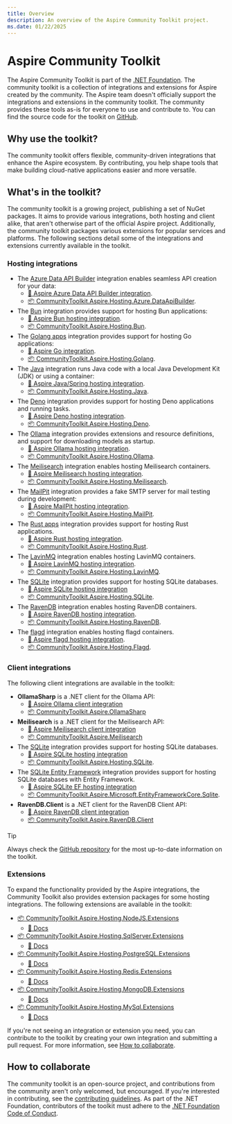```yaml
---
title: Overview
description: An overview of the Aspire Community Toolkit project.
ms.date: 01/22/2025
---
```


# Aspire Community Toolkit

The Aspire Community Toolkit is part of the [.NET Foundation](https://dotnetfoundation.org/projects/project-detail/.net-aspire-community-toolkit). The community toolkit is a collection of integrations and extensions for Aspire created by the community. The Aspire team doesn't officially support the integrations and extensions in the community toolkit. The community provides these tools as-is for everyone to use and contribute to. You can find the source code for the toolkit on [GitHub][github-repo].

## Why use the toolkit?

The community toolkit offers flexible, community-driven integrations that enhance the Aspire ecosystem. By contributing, you help shape tools that make building cloud-native applications easier and more versatile.

## What's in the toolkit?

The community toolkit is a growing project, publishing a set of NuGet packages. It aims to provide various integrations, both hosting and client alike, that aren't otherwise part of the official Aspire project. Additionally, the community toolkit packages various extensions for popular services and platforms. The following sections detail some of the integrations and extensions currently available in the toolkit.

### Hosting integrations

- The [Azure Data API Builder](/azure/data-api-builder/overview) integration enables seamless API creation for your data:
  - [📄 Aspire Azure Data API Builder integration](https://github.com/CommunityToolkit/Aspire/tree/main/src/CommunityToolkit.Aspire.Hosting.Azure.DataApiBuilder).
  - [📦 CommunityToolkit.Aspire.Hosting.Azure.DataApiBuilder](https://nuget.org/packages/CommunityToolkit.Aspire.Hosting.Azure.DataApiBuilder).
- The [Bun](https://bun.sh) integration provides support for hosting Bun applications:
  - [📄 Aspire Bun hosting integration](hosting-bun.md).
  - [📦 CommunityToolkit.Aspire.Hosting.Bun](https://nuget.org/packages/CommunityToolkit.Aspire.Hosting.Bun).
- The [Golang apps](https://go.dev/) integration provides support for hosting Go applications:
  - [📄 Aspire Go integration](hosting-golang.md).
  - [📦 CommunityToolkit.Aspire.Hosting.Golang](https://nuget.org/packages/CommunityToolkit.Aspire.Hosting.Golang).
- The [Java](https://www.java.com/) integration runs Java code with a local Java Development Kit (JDK) or using a container:
  - [📄 Aspire Java/Spring hosting integration](hosting-java.md).
  - [📦 CommunityToolkit.Aspire.Hosting.Java](https://nuget.org/packages/CommunityToolkit.Aspire.Hosting.Java).
- The [Deno](https://deno.com/) integration provides support for hosting Deno applications and running tasks.
  - [📄 Aspire Deno hosting integration](https://github.com/CommunityToolkit/Aspire/tree/main/src/CommunityToolkit.Aspire.Hosting.Deno).
  - [📦 CommunityToolkit.Aspire.Hosting.Deno](https://nuget.org/packages/CommunityToolkit.Aspire.Hosting.Deno).
- The [Ollama](https://ollama.com/) integration provides extensions and resource definitions, and support for downloading models as startup.
  - [📄 Aspire Ollama hosting integration](ollama.md#hosting-integration).
  - [📦 CommunityToolkit.Aspire.Hosting.Ollama](https://nuget.org/packages/CommunityToolkit.Aspire.Hosting.Ollama).
- The [Meilisearch](https://www.meilisearch.com) integration enables hosting Meilisearch containers.
  - [📄 Aspire Meilisearch hosting integration](hosting-meilisearch.md#hosting-integration).
  - [📦 CommunityToolkit.Aspire.Hosting.Meilisearch](https://nuget.org/packages/CommunityToolkit.Aspire.Hosting.Meilisearch).
- The [MailPit](https://mailpit.axllent.org/) integration provides a fake SMTP server for mail testing during development:
  - [📄 Aspire MailPit hosting integration](hosting-mailpit.md).
  - [📦 CommunityToolkit.Aspire.Hosting.MailPit](https://nuget.org/packages/CommunityToolkit.Aspire.Hosting.MailPit).
- The [Rust apps](https://www.rust-lang.org/) integration provides support for hosting Rust applications.
  - [📄 Aspire Rust hosting integration](hosting-rust.md#hosting-integration).
  - [📦 CommunityToolkit.Aspire.Hosting.Rust](https://nuget.org/packages/CommunityToolkit.Aspire.Hosting.Rust).
- The [LavinMQ](https://www.lavinmq.com) integration enables hosting LavinMQ containers.
  - [📄 Aspire LavinMQ hosting integration](hosting-lavinmq.md).
  - [📦 CommunityToolkit.Aspire.Hosting.LavinMQ](https://nuget.org/packages/CommunityToolkit.Aspire.Hosting.LavinMQ).
- The [SQLite](https://www.sqlite.org/index.html) integration provides support for hosting SQLite databases.
  - [📄 Aspire SQLite hosting integration](sqlite.md#hosting-integration)
  - [📦 CommunityToolkit.Aspire.Hosting.SQLite](https://nuget.org/packages/CommunityToolkit.Aspire.Hosting.SQLite).
- The [RavenDB](https://ravendb.net/) integration enables hosting RavenDB containers.
  - [📄 Aspire RavenDB hosting integration](https://github.com/CommunityToolkit/Aspire/tree/main/src/CommunityToolkit.Aspire.Hosting.RavenDB).
  - [📦 CommunityToolkit.Aspire.Hosting.RavenDB](https://nuget.org/packages/CommunityToolkit.Aspire.Hosting.RavenDB).
- The [flagd](https://flagd.dev/) integration enables hosting flagd containers.
  - [📄 Aspire flagd hosting integration](https://github.com/CommunityToolkit/Aspire/tree/main/src/CommunityToolkit.Aspire.Hosting.Flagd).
  - [📦 CommunityToolkit.Aspire.Hosting.Flagd](https://nuget.org/packages/CommunityToolkit.Aspire.Hosting.Flagd).

### Client integrations

The following client integrations are available in the toolkit:

- **OllamaSharp** is a .NET client for the Ollama API:
  - [📄 Aspire Ollama client integration](ollama.md#client-integration)
  - [📦 CommunityToolkit.Aspire.OllamaSharp](https://nuget.org/packages/CommunityToolkit.Aspire.OllamaSharp)
- **Meilisearch** is a .NET client for the Meilisearch API:
  - [📄 Aspire Meilisearch client integration](hosting-meilisearch.md#client-integration)
  - [📦 CommunityToolkit.Aspire.Meilisearch](https://nuget.org/packages/CommunityToolkit.Aspire.Meilisearch)
- The [SQLite](https://www.sqlite.org/index.html) integration provides support for hosting SQLite databases.
  - [📄 Aspire SQLite hosting integration](sqlite.md#client-integration)
  - [📦 CommunityToolkit.Aspire.Hosting.SQLite](https://nuget.org/packages/CommunityToolkit.Aspire.Hosting.SQLite).
- The [SQLite Entity Framework](https://www.nuget.org/packages/Microsoft.EntityFrameworkCore.Sqlite) integration provides support for hosting SQLite databases with Entity Framework.
  - [📄 Aspire SQLite EF hosting integration](sqlite-entity-framework-integration.md#client-integration)
  - [📦 CommunityToolkit.Aspire.Microsoft.EntityFrameworkCore.Sqlite](https://nuget.org/packages/CommunityToolkit.Aspire.Microsoft.EntityFrameworkCore.Sqlite).
- **RavenDB.Client** is a .NET client for the RavenDB Client API:
  - [📄 Aspire RavenDB client integration](https://github.com/CommunityToolkit/Aspire/tree/main/src/CommunityToolkit.Aspire.RavenDB.Client)
  - [📦 CommunityToolkit.Aspire.RavenDB.Client](https://nuget.org/packages/CommunityToolkit.Aspire.RavenDB.Client)

> [!TIP]
> Always check the [GitHub repository][github-repo] for the most up-to-date information on the toolkit.

### Extensions

To expand the functionality provided by the Aspire integrations, the Community Toolkit also provides extension packages for some hosting integrations. The following extensions are available in the toolkit:

- [📦 CommunityToolkit.Aspire.Hosting.NodeJS.Extensions](https://nuget.org/packages/CommunityToolkit.Aspire.Hosting.NodeJS.Extensions)
  - [📄 Docs](hosting-nodejs-extensions.md)
- [📦 CommunityToolkit.Aspire.Hosting.SqlServer.Extensions](https://nuget.org/packages/CommunityToolkit.Aspire.Hosting.SqlServer.Extensions)
  - [📄 Docs](hosting-sqlserver-extensions.md)
- [📦 CommunityToolkit.Aspire.Hosting.PostgreSQL.Extensions](https://nuget.org/packages/CommunityToolkit.Aspire.Hosting.PostgreSQL.Extensions)
  - [📄 Docs](hosting-postgresql-extensions.md)
- [📦 CommunityToolkit.Aspire.Hosting.Redis.Extensions](https://nuget.org/packages/CommunityToolkit.Aspire.Hosting.Redis.Extensions)
  - [📄 Docs](hosting-redis-extensions.md)
- [📦 CommunityToolkit.Aspire.Hosting.MongoDB.Extensions](https://nuget.org/packages/CommunityToolkit.Aspire.Hosting.MongoDB.Extensions)
  - [📄 Docs](hosting-mongodb-extensions.md)
- [📦 CommunityToolkit.Aspire.Hosting.MySql.Extensions](https://nuget.org/packages/CommunityToolkit.Aspire.Hosting.MySql.Extensions)
  - [📄 Docs](hosting-mysql-extensions.md)

If you're not seeing an integration or extension you need, you can contribute to the toolkit by creating your own integration and submitting a pull request. For more information, see [How to collaborate](#how-to-collaborate).

## How to collaborate

The community toolkit is an open-source project, and contributions from the community aren't only welcomed, but encouraged. If you're interested in contributing, see the [contributing guidelines](https://github.com/CommunityToolkit/Aspire/blob/main/CONTRIBUTING.md). As part of the .NET Foundation, contributors of the toolkit must adhere to the [.NET Foundation Code of Conduct](https://dotnetfoundation.org/about/policies/code-of-conduct).

[github-repo]: https://github.com/CommunityToolkit/Aspire
